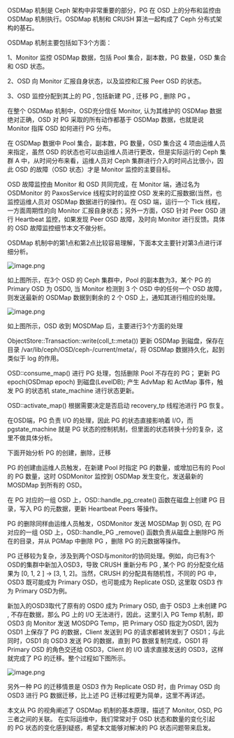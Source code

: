 OSDMap 机制是 Ceph 架构中非常重要的部分，PG 在 OSD 上的分布和监控由 OSDMap 机制执行。OSDMap 机制和 CRUSH 算法一起构成了 Ceph 分布式架构的基石。

OSDMap 机制主要包括如下3个方面：

1、Monitor 监控 OSDMap 数据，包括 Pool 集合，副本数，PG 数量，OSD 集合和 OSD 状态。

2、OSD 向 Monitor 汇报自身状态，以及监控和汇报 Peer OSD 的状态。

3、OSD 监控分配到其上的 PG , 包括新建 PG , 迁移 PG , 删除 PG 。

在整个 OSDMap 机制中，OSD充分信任 Monitor, 认为其维护的 OSDMap 数据绝对正确，OSD 对 PG 采取的所有动作都基于 OSDMap 数据，也就是说 Monitor 指挥 OSD 如何进行 PG 分布。

在 OSDMap 数据中 Pool 集合，副本数，PG 数量，OSD 集合这 4 项由运维人员来指定，虽然 OSD 的状态也可以由运维人员进行更改，但是实际运行的 Ceph 集群 A 中，从时间分布来看，运维人员对 Ceph 集群进行介入的时间占比很小，因此 OSD 的故障（OSD 状态）才是 Monitor 监控的主要目标。

OSD 故障监控由 Monitor 和 OSD 共同完成，在 Monitor 端，通过名为 OSDMonitor 的 PaxosService 线程实时的监控 OSD 发来的汇报数据(当然，也监控运维人员对 OSDMap 数据进行的操作)。在 OSD 端，运行一个 Tick 线程，一方面周期性的向 Monitor 汇报自身状态；另外一方面，OSD 针对 Peer OSD 进行 Heartbeat 监控，如果发现 Peer OSD 故障，及时向 Monitor 进行反馈。具体的 OSD 故障监控细节本文不做分析。

OSDMap 机制中的第1点和第2点比较容易理解，下面本文主要针对第3点进行详细分析。

![image.png](https://upload-images.jianshu.io/upload_images/2099201-53c13433eb19159f.png?imageMogr2/auto-orient/strip%7CimageView2/2/w/1240)


如上图所示，在3个 OSD 的 Ceph 集群中，Pool 的副本数为3，某个 PG 的 Primary OSD 为 OSD0, 当 Monitor 检测到 3 个 OSD 中的任何一个 OSD 故障，则发送最新的 OSDMap 数据到剩余的 2 个 OSD 上，通知其进行相应的处理。

![image.png](https://upload-images.jianshu.io/upload_images/2099201-cca2ef9fca1d6b3b.png?imageMogr2/auto-orient/strip%7CimageView2/2/w/1240)


如上图所示，OSD 收到 MOSDMap 后，主要进行3个方面的处理

ObjectStore::Transaction::write(coll_t::meta()) 更新 OSDMap 到磁盘，保存在目录 /var/lib/ceph/OSD/ceph-<id>/current/meta/，将 OSDMap 数据持久化，起到类似于 log 的作用。

OSD::consume_map() 进行 PG 处理，包括删除 Pool 不存在的 PG； 更新 PG epoch(OSDmap epoch) 到磁盘(LevelDB); 产生 AdvMap 和 ActMap 事件，触发 PG 的状态机 state_machine 进行状态更新。

OSD::activate_map() 根据需要决定是否启动 recovery_tp 线程池进行 PG 恢复。

在OSD端，PG 负责 I/O 的处理，因此 PG 的状态直接影响着 I/O，而 pgstate_machine 就是 PG 状态的控制机制，但里面的状态转换十分的复杂，这里不做具体分析。

下面开始分析 PG 的创建，删除，迁移

PG 的创建由运维人员触发，在新建 Pool 时指定 PG 的数量，或增加已有的 Pool 的 PG 数量，这时 OSDMonitor 监控到 OSDMap 发生变化，发送最新的 MOSDMap 到所有的 OSD。

在 PG 对应的一组 OSD 上，OSD::handle_pg_create() 函数在磁盘上创建 PG 目录，写入 PG 的元数据，更新 Heartbeat Peers 等操作。

PG 的删除同样由运维人员触发，OSDMonitor 发送 MOSDMap 到 OSD, 在 PG 对应的一组 OSD 上，OSD::handle_PG _remove() 函数负责从磁盘上删除PG 所在的目录，并从 PGMap 中删除 PG ，删除 PG 的元数据等操作。

PG 迁移较为复杂，涉及到两个OSD与monitor的协同处理。例如，向已有3个OSD的集群中新加入OSD3，导致 CRUSH 重新分布 PG , 某个 PG 的分配变化结果为 [0, 1, 2 ] -> [3, 1, 2]。当然，CRUSH 的分配具有随机性，不同的 PG 中，OSD3 既可能成为 Primary OSD，也可能成为 Replicate OSD, 这里取 OSD3 作为 Primary OSD为例。

新加入的OSD3取代了原有的 OSD0 成为 Primary OSD, 由于 OSD3 上未创建 PG , 不存在数据，那么 PG 上的 I/O 无法进行，因此，这里引入 PG Temp 机制，即 OSD3 向 Monitor 发送 MOSDPG Temp，把 Primary OSD 指定为OSD1, 因为 OSD1 上保存了 PG 的数据，Client 发送到 PG 的请求都被转发到了 OSD1；与此同时，OSD1 向 OSD3 发送 PG 的数据，直到 PG 数据复制完成，OSD1 将 Primary OSD 的角色交还给 OSD3，Client 的 I/O 请求直接发送的 OSD3，这样就完成了 PG 的迁移。整个过程如下图所示。

![image.png](https://upload-images.jianshu.io/upload_images/2099201-3647019ed8f01d9f.png?imageMogr2/auto-orient/strip%7CimageView2/2/w/1240)


另外一种 PG 的迁移情景是 OSD3 作为 Replicate OSD 时，由 Primay OSD 向 OSD3 进行 PG 数据迁移，比上述 PG 迁移过程更为简单，这里不再详述。

本文从 PG 的视角阐述了 OSDMap 机制的基本原理，描述了 Monitor, OSD, PG 三者之间的关联。 在实际运维中，我们常常对于 OSD 状态和数量的变化引起的 PG 状态的变化感到疑惑，希望本文能够对解决的 PG 状态问题带来启发。
